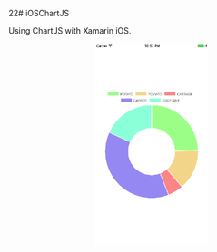 22# iOSChartJS


Using ChartJS with Xamarin iOS.



<p align="center">
  <img src="https://github.com/YuriAkiraH/iOSChartJS/blob/master/iOSChartJS/Resources/iOSChartJS_Doughnut.png" width="200"/>
</p>
